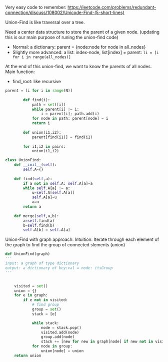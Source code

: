 Very easy code to remember:
https://leetcode.com/problems/redundant-connection/discuss/108002/Unicode-Find-(5-short-lines)

Union-Find is like traversal over a tree.     

Need a center data structure to store the parent of a given node.
(updating this is our main purpose of runing the union-find code)
+ Normal: a dictionary: parent = {node:node for node in all_nodes}
+ Slightly more advanced: a list: index-node, list\[index\] = parent: `li = [i for i in range(all_nodes)]`

At the end of this union-find, we want to know the parents of all nodes.    
Main function:
+ find_root: like recursive


```python
parent = [i for i in range(N)]
        
        def find(i):
            path = set([i])
            while parent[i] != i:
                i = parent[i]; path.add(i)
            for node in path: parent[node] = i
            return i
        
        def union(i1,i2):
            parent[find(i1)] = find(i2)
        
        for i1,i2 in pairs:
            union(i1,i2)

```


```python
class UnionFind:
    def __init__(self):
        self.A={}
    
    def find(self,a):
        if a not in self.A: self.A[a]=a
        while self.A[a] != a:
            u=self.A[self.A[a]]
            self.A[a]=u
            a=u
        return a
    
    def merge(self,a,b):
        a=self.find(a)
        b=self.find(b)
        self.A[b] = self.A[a]
```

Union-Find with graph approach:
Intuition: Iterate through each element of the graph to find the group of connected slements (union)


```python
def UnionFind(graph)
'''
input: a graph of type dictionary
output: a dictionary of key:val = node: itsGroup
'''


    visited = set()
    union = {}
    for e in graph:
        if e not in visited:
            # find group
            group = set()
            stack = [e]

            while stack:
                node = stack.pop()
                visited.add(node)    
                group.add(node)
                stack += [new for new in graph[node] if new not in visited]
            for node in group:
                union[node] = union
    return union     
            
```
